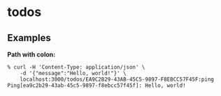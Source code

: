 # todos

## Examples

**Path with colon:**

```shell
% curl -H 'Content-Type: application/json' \
    -d '{"message":"Hello, world!"}' \
    localhost:3000/todos/EA9C2B29-43AB-45C5-9897-F8EBCC57F45F:ping
Ping[ea9c2b29-43ab-45c5-9897-f8ebcc57f45f]: Hello, world!
```
